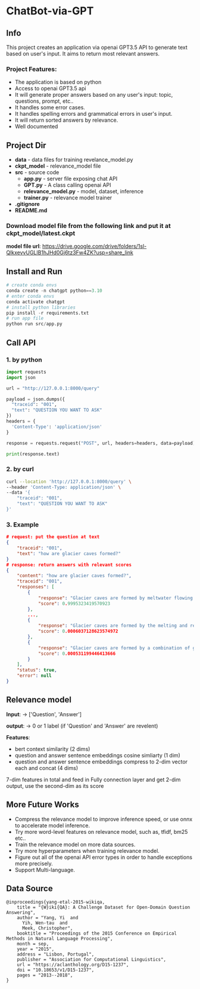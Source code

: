 # ChatBot-via-GPT
## Info
This project creates an application via openai GPT3.5 API to generate text based on user's input. It aims to return most relevant answers.

### Project Features:

* The application is based on python 
* Access to openai GPT3.5 api
* It will generate proper answers based on any user's input: topic, questions, prompt, etc..
* It handles some error cases.
* It handles spelling errors and grammatical errors in user's input.
* It will return sorted answers by relevance.
* Well documented


## Project Dir
* **data** - data files for training revelance_model.py
* **ckpt_model** - relevance_model file
* **src** - source code
    - **app.py** - server file exposing chat API
    - **GPT.py** - A class calling openai API
    - **relevance_model.py** - model, dataset, inference
    - **trainer.py** - relevance model trainer
* **.gitignore**
* **README.md**

### Download model file from the following link and put it at **ckpt_model/latest.ckpt**

**model file url**: https://drive.google.com/drive/folders/1sl-QlkxevvUGLlB1hJHd0Gj6tz3Fw4ZK?usp=share_link
## Install and Run
```python
# create conda envs
conda create -n chatgpt python==3.10
# enter conda envs
conda activate chatgpt
# install python libraries
pip install -r requirements.txt
# run app file
python run src/app.py
```

## Call API

### 1. by python
```python
import requests
import json

url = "http://127.0.0.1:8000/query"

payload = json.dumps({
  "traceid": "001",
  "text": "QUESTION YOU WANT TO ASK"
})
headers = {
  'Content-Type': 'application/json'
}

response = requests.request("POST", url, headers=headers, data=payload)

print(response.text)
```

### 2. by curl
```bash
curl --location 'http://127.0.0.1:8000/query' \
--header 'Content-Type: application/json' \
--data '{
    "traceid": "001",
    "text": "QUESTION YOU WANT TO ASK"
}'
```

### 3. Example
```json
# request: put the question at text
{
    "traceid": "001",
    "text": "how are glacier caves formed?"
}
# response: return answers with relevant scores
{
    "content": "how are glacier caves formed?",
    "traceid": "001",
    "responses": [
        {
            "response": "Glacier caves are formed by meltwater flowing through or under a glacier. As the water melts away the ice, it creates passages and chambers that can eventually form into larger cave systems. The water is often fed by streams or rivers that flow onto or under the glacier, and as it moves through the ice, it erodes the surface and walls of the cave. Over time, these processes can create complex networks of tunnels and caverns within glaciers that are constantly changing due to shifting ice flows and melting patterns. Some glacier caves may also be formed by air currents that carve out hollow spaces in snowdrifts on top of a glacier before they become compacted into solid ice.",
            "score": 0.9995323419570923
        },
        ...,
        {
            "response": "Glacier caves are formed by the melting and refreezing of ice within a glacier. As water flows through the glacier, it erodes the ice and creates tunnels or caverns. These tunnels can grow larger over time as more water flows through them, creating complex cave systems. The movement of the glacier can also cause pressure on the walls of these caves, which can lead to collapse or reshaping of the cave structure. Additionally, warm air from outside can melt snow and ice near the entrance to a cave, leading to its enlargement. Glacier caves are often temporary structures because they depend on specific conditions for their formation and maintenance; when those conditions change (such as due to changes in temperature or precipitation patterns), glaciers may retreat or disappear altogether, taking their caves with them.",
            "score": 0.0006037128623574972
        },
        {
            "response": "Glacier caves are formed by a combination of glacial melting and erosion. As the glacier moves, it melts and water seeps into cracks and crevices in the ice. Over time, this water can create tunnels and caverns within the glacier.\n\nThe meltwater also helps to erode the walls of these tunnels, creating intricate patterns on the ice surfaces. Additionally, warm air from outside the glacier can enter through openings in its surface, causing further melting inside.\n\nGlacier caves can be unstable environments due to ongoing melting and shifting of the ice. It is important for visitors to exercise caution when exploring them.",
            "score": 0.000531199446413666
        }
    ],
    "status": true,
    "error": null
}
```

## Relevance model
**Input**: -> ['Question', 'Answer']

**output**: -> 0 or 1 label (if 'Question' and 'Answer' are revelent)

**Features**:
    
* bert context similarity (2 dims)
* question and answer sentence embeddings cosine simliarty (1 dim)
* question and answer sentence embeddings compress to 2-dim vector each and concat (4 dims)

7-dim features in total and feed in Fully connection layer and get 2-dim output, use the second-dim as its score 

## More Future Works
* Compress the relevance model to improve inference speed, or use onnx to accelerate model inference.
* Try more word-level features on relevance model, such as, tfidf, bm25 etc..
* Train the relevance model on more data sources.
* Try more hyperparameters when training relevance model.
* Figure out all of the openai API error types in order to handle exceptions more precisely.
* Support Multi-language.

## Data Source
```
@inproceedings{yang-etal-2015-wikiqa,
    title = "{W}iki{QA}: A Challenge Dataset for Open-Domain Question Answering",
    author = "Yang, Yi  and
      Yih, Wen-tau  and
      Meek, Christopher",
    booktitle = "Proceedings of the 2015 Conference on Empirical Methods in Natural Language Processing",
    month = sep,
    year = "2015",
    address = "Lisbon, Portugal",
    publisher = "Association for Computational Linguistics",
    url = "https://aclanthology.org/D15-1237",
    doi = "10.18653/v1/D15-1237",
    pages = "2013--2018",
}
```